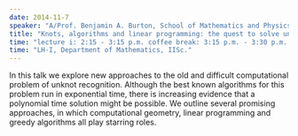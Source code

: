 ```yaml
---
date: 2014-11-7
speaker: "A/Prof. Benjamin A. Burton, School of Mathematics and Physics, The University of Queensland, Brisbane, Australia"
title: "Knots, algorithms and linear programming: the quest to solve unknot recognition in polynomial time"
time: "lecture i: 2:15 - 3:15 p.m. coffee break: 3:15 p.m. - 3:30 p.m. lecture ii: 3:30 - 4:30 p.m. high tea: 4:30 p.m." 
time: "LH-I, Department of Mathematics, IISc."
---
```

In this talk we explore new approaches to the old and difficult
computational problem of unknot recognition.  Although the best known
algorithms for this problem run in exponential time, there is increasing
evidence that a polynomial time solution might be possible.  We outline
several promising approaches, in which computational geometry, linear
programming and greedy algorithms all play starring roles.
